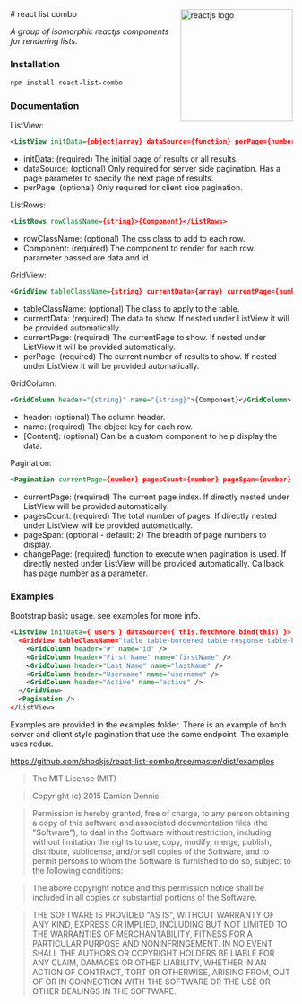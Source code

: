 <img align="right" width="200" alt="reactjs logo" src="http://shockjs.github.io/reactjs.svg">
# react list combo


*A group of isomorphic reactjs components for rendering lists.*

### Installation
```bash
npm install react-list-combo
```

### Documentation

ListView:
```xml
<ListView initData={object|array} dataSource={function} perPage={number}></ListView>
```
  * initData: (required) The initial page of results or all results.
  * dataSource: (optional) Only required for server side pagination. Has a page parameter to specify the next page of results.
  * perPage: (optional) Only required for client side pagination.

ListRows:
```xml
<ListRows rowClassName={string}>{Component}</ListRows>
```
  * rowClassName: (optional) The css class to add to each row.
  * Component: (required) The component to render for each row. parameter passed are data and id.

GridView:
```xml
<GridView tableClassName={string} currentData={array} currentPage={number} perPage={number}></GridView>
```
  * tableClassName: (optional) The class to apply to the table.
  * currentData: (required) The data to show. If nested under ListView it will be provided automatically.
  * currentPage: (required) The currentPage to show. If nested under ListView it will be provided automatically.
  * perPage: (required) The current number of results to show. If nested under ListView it will be provided automatically.

GridColumn:
```xml
<GridColumn header="{string}" name="{string}">{Component}</GridColumn>
```
  * header: (optional) The column header.
  * name: (required) The object key for each row.
  * [Content]: (optional) Can be a custom component to help display the data.

Pagination:
```xml
<Pagination currentPage={number} pagesCount={number} pageSpan={number} changePage={function} />
```
  * currentPage: (required) The current page index. If directly nested under ListView will be provided automatically.
  * pagesCount: (required) The total number of pages. If directly nested under ListView will be provided automatically.
  * pageSpan: (optional - default: 2) The breadth of page numbers to display.
  * changePage: (required) function to execute when pagination is used. If directly nested under ListView will be provided automatically. Callback has page number as a parameter.


### Examples

Bootstrap basic usage. see examples for more info.
```xml
<ListView initData={ users } dataSource={ this.fetchMore.bind(this) }>
  <GridView tableClassName="table table-bordered table-response table-hover table-condensed">
    <GridColumn header="#" name="id" />
    <GridColumn header="First Name" name="firstName" />
    <GridColumn header="Last Name" name="lastName" />
    <GridColumn header="Username" name="username" />
    <GridColumn header="Active" name="active" />
  </GridView>
  <Pagination />
</ListView>
```

Examples are provided in the examples folder. There is an example of both server
and client style pagination that use the same endpoint. The example uses redux.

https://github.com/shockjs/react-list-combo/tree/master/dist/examples

> The MIT License (MIT)

> Copyright (c) 2015 Damian Dennis

> Permission is hereby granted, free of charge, to any person obtaining a copy
> of this software and associated documentation files (the "Software"), to deal
> in the Software without restriction, including without limitation the rights
> to use, copy, modify, merge, publish, distribute, sublicense, and/or sell
> copies of the Software, and to permit persons to whom the Software is
> furnished to do so, subject to the following conditions:

> The above copyright notice and this permission notice shall be included in all
> copies or substantial portions of the Software.

> THE SOFTWARE IS PROVIDED "AS IS", WITHOUT WARRANTY OF ANY KIND, EXPRESS OR
> IMPLIED, INCLUDING BUT NOT LIMITED TO THE WARRANTIES OF MERCHANTABILITY,
> FITNESS FOR A PARTICULAR PURPOSE AND NONINFRINGEMENT. IN NO EVENT SHALL THE
> AUTHORS OR COPYRIGHT HOLDERS BE LIABLE FOR ANY CLAIM, DAMAGES OR OTHER
> LIABILITY, WHETHER IN AN ACTION OF CONTRACT, TORT OR OTHERWISE, ARISING FROM,
> OUT OF OR IN CONNECTION WITH THE SOFTWARE OR THE USE OR OTHER DEALINGS IN THE
> SOFTWARE.
